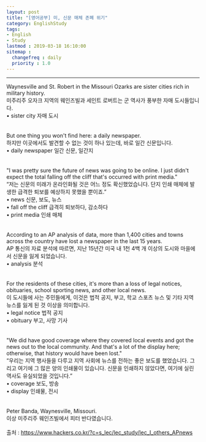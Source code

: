 ```yaml
---
layout: post
title: "[영어공부] 미, 신문 매체 존폐 위기"
category: EnglishStudy
tags:
- English
- Study
lastmod : 2019-03-18 16:10:00
sitemap :
  changefreq : daily
  priority : 1.0
---
```


***

<!--미리보기-->
<span class="style17">Waynesville  and St. Robert in the Missouri Ozarks are sister cities rich in military  history. </span><br>
  <span class="style12">미주리주 오자크 지역의 웨인즈빌과 세인트 로버트는 군 역사가 풍부한  자매 도시들입니다. </span><br>
  <span class="style15">• sister city 자매  도시 </span><br><span class="style15"><br></span><br>
<span class="style17">But one  thing you won't find here: a daily newspaper.</span><br>
  <span class="style12">하지만 이곳에서도 발견할 수 없는 것이 하나 있는데, 바로 일간 신문입니다. </span><br>
  <span class="style15">• daily newspaper 일간  신문, 일간지 </span><br><span class="style15"><br></span><br>
<span class="style17">"I was  pretty sure the future of news was going to be online. I just didn't expect the  total falling off the cliff that's occurred with print media." </span><br>
  <span class="style12">“저는 신문의 미래가 온라인화될  것은 어느 정도 확신했었습니다. 단지 인쇄 매체에 발생한 급격한 퇴보를 예상하지 못했을 뿐이죠.”</span><br>
  <span class="style15">• news 신문, 보도, 뉴스 <br>
  • fall off the  cliff 급격히 퇴보하다, 감소하다 <br>
• print media 인쇄  매체 </span><br><span class="style15"><br></span><br>
<span class="style17">According to  an AP analysis of data, more than 1,400 cities and towns across the country  have lost a newspaper in the last 15 years.</span><br>
  <span class="style12">AP 통신의 자료 분석에 따르면, 지난 15년간 미국 내 1천 4백 개 이상의 도시와 마을에서 신문을 잃게 되었습니다.</span><br>
  <span class="style15">• analysis 분석 </span><br><span class="style15"><br></span><br>
<span class="style17">For the  residents of these cities, it's more than a loss of legal notices, obituaries,  school sporting news, and other local news.</span><br>
  <span class="style12">이 도시들에 사는 주민들에게, 이것은  법적 공지, 부고, 학교 스포츠 뉴스 및 기타 지역 뉴스를  잃게 된 것 이상을 의미합니다. </span><br>
  <span class="style15">• legal notice 법적  공지 <br>
• obituary 부고, 사망 기사 </span><br><span class="style15"><br></span><br>
<span class="style17">"We did  have good coverage where they covered local events and got the news out to the  local community. And that's a lot of the display here; otherwise, that history  would have been lost."</span><br>
  <span class="style12">“우리는 지역 행사들을 다루고  지역 사회에 뉴스를 전하는 좋은 보도를 했었습니다. 그리고 여기에 그 많은 양의 인쇄물이 있습니다. 신문을 인쇄하지 않았다면, 여기에 실린 역사도 유실되었을 것입니다.”</span><br>
  <span class="style15">• coverage 보도, 방송 <br>
• display 인쇄물, 전시 </span><br><span class="style15"><br></span><br>
<span class="style17">Peter Banda,  Waynesville, Missouri.</span><br>
<span class="style12">이상 미주리주 웨인즈빌에서 피터 반다였습니다.</span><span class="style9"><br>
</span><br>
출처 : https://www.hackers.co.kr/?c=s_lec/lec_study/lec_I_others_APnews
